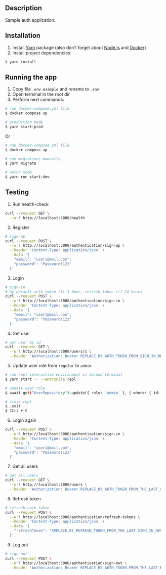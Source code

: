 ## Description

Sample auth application.

## Installation

1. Install [Yarn](https://classic.yarnpkg.com/lang/en/docs/install/#windows-stable) package (also don't forget about [Node.js](https://nodejs.org/) and [Docker](https://www.docker.com/get-started/))
2. Install project dependencies:

```bash
$ yarn install
```

## Running the app

1. Copy file `.env.example` and rename to `.env`
2. Open terminal in the root dir
3. Perform next commands:

```bash
# run docker-compose.yml file
$ docker compose up

# production mode
$ yarn start:prod
```
Or
```bash
# run docker-compose.yml file
$ docker compose up

# run migrations manually
$ yarn migrate

# watch mode
$ yarn run start:dev
```

## Testing

1. Run health-check

```bash
curl --request GET \
  --url http://localhost:3000/health
```

2. Register

```bash
# sign-up
curl --request POST \
  --url http://localhost:3000/authentication/sign-up \
  --header 'Content-Type: application/json' \
  --data '{
	"email": "user1@mail.com",
	"password": "Password!123"
  }'
```

3. Login

```bash
# sign-in
# by default auth token ttl 1 hour, refresh token ttl 24 hours
curl --request POST \
  --url http://localhost:3000/authentication/sign-in \
  --header 'Content-Type: application/json' \
  --data '{
	"email": "user1@mail.com",
	"password": "Password!123"
  }'
```

4. Get user

```bash
# get user by id
curl --request GET \
  --url http://localhost:3000/users/1 \
  --header 'Authorization: Bearer REPLACE_BY_AUTH_TOKEN_FROM_SIGN_IN_RESPONSE'
```

5. Update user role from `regular` to `admin`

```bash
# run repl interactive environment in second terminal
$ yarn start -- --entryFile repl

# update user role
$ await get("UserRepository").update({ role: 'admin' }, { where: { id: 1 }, returning: true, raw: true })

# close repl
$ .exit
$ Ctrl + C
```

6. Login again

```bash
curl --request POST \
  --url http://localhost:3000/authentication/sign-in \
  --header 'Content-Type: application/json' \
  --data '{
	"email": "user1@mail.com",
	"password": "Password!123"
  }'
```

7. Get all users

```bash
# get all users
curl --request GET \
  --url http://localhost:3000/users \
  --header 'Authorization: Bearer REPLACE_BY_AUTH_TOKEN_FROM_THE_LAST_SIGN_IN_RESPONSE'
```

8. Refresh token

```bash
# refresh auth token
curl --request POST \
  --url http://localhost:3000/authentication/refresh-tokens \
  --header 'Content-Type: application/json' \
  --data '{
	"refreshToken": "REPLACE_BY_REFRESH_TOKEN_FROM_THE_LAST_SIGN_IN_RESPONSE"
  }'
```

9. Log out

```bash
# sign-out
curl --request POST \
  --url http://localhost:3000/authentication/sign-out \
  --header 'Authorization: Bearer REPLACE_BY_AUTH_TOKEN_FROM_THE_LAST_REFRESH_TOKEN_RESPONSE'
```